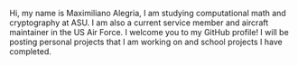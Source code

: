 Hi, my name is Maximiliano Alegria, I am studying computational math and cryptography at ASU. I am also a current service member and aircraft maintainer in the US Air Force. I welcome you to my GitHub profile!
I will be posting personal projects that I am working on and school projects I have completed.

